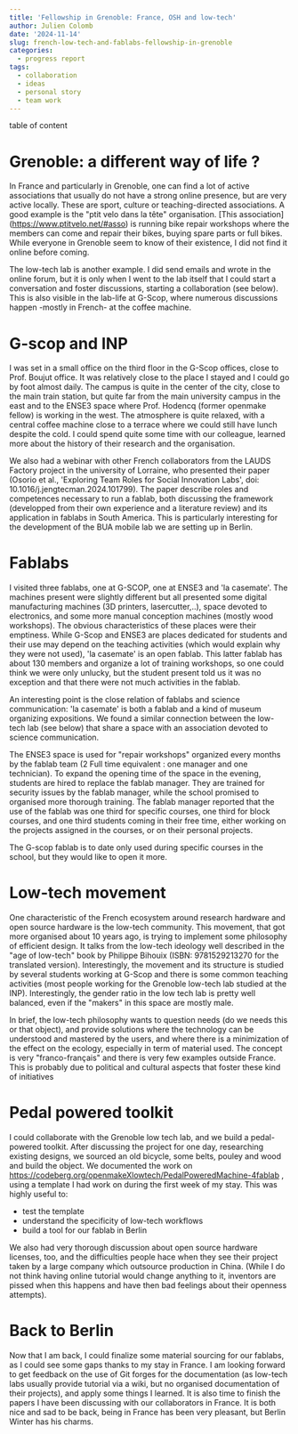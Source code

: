 ```yaml
---
title: 'Fellowship in Grenoble: France, OSH and low-tech'
author: Julien Colomb
date: '2024-11-14'
slug: french-low-tech-and-fablabs-fellowship-in-grenoble
categories:
  - progress report
tags:
  - collaboration
  - ideas
  - personal story
  - team work
---
```


table of content

# Grenoble: a different way of life ?

In France and particularly in Grenoble, one can find a lot of active associations that usually do not have a strong online presence, but are very active locally.
These are sport, culture or teaching-directed associations.
A good example is the "ptit velo dans la tête" organisation.
\[This association\](<https://www.ptitvelo.net/#asso>) is running bike repair workshops where the members can come and repair their bikes, buying spare parts or full bikes.
While everyone in Grenoble seem to know of their existence, I did not find it online before coming.

The low-tech lab is another example.
I did send emails and wrote in the online forum, but it is only when I went to the lab itself that I could start a conversation and foster discussions, starting a collaboration (see below).
This is also visible in the lab-life at G-Scop, where numerous discussions happen -mostly in French- at the coffee machine.

# G-scop and INP

I was set in a small office on the third floor in the G-Scop offices, close to Prof. Boujut office.
It was relatively close to the place I stayed and I could go by foot almost daily.
The campus is quite in the center of the city, close to the main train station, but quite far from the main university campus in the east and to the ENSE3 space where Prof. Hodencq (former openmake fellow) is working in the west.
The atmosphere is quite relaxed, with a central coffee machine close to a terrace where we could still have lunch despite the cold.
I could spend quite some time with our colleague, learned more about the history of their research and the organisation.

We also had a webinar with other French collaborators from the LAUDS Factory project in the university of Lorraine, who presented their paper (Osorio et al., 'Exploring Team Roles for Social Innovation Labs', doi: 10.1016/j.jengtecman.2024.101799).
The paper describe roles and competences necessary to run a fablab, both discussing the framework (developped from their own experience and a literature review) and its application in fablabs in South America.
This is particularly interesting for the development of the BUA mobile lab we are setting up in Berlin.

# Fablabs

I visited three fablabs, one at G-SCOP, one at ENSE3 and 'la casemate'.
The machines present were slightly different but all presented some digital manufacturing machines (3D printers, lasercutter,..), space devoted to electronics, and some more manual conception machines (mostly wood workshops).
The obvious characteristics of these places were their emptiness.
While G-Scop and ENSE3 are places dedicated for students and their use may depend on the teaching activities (which would explain why they were not used), 'la casemate' is an open fablab.
This latter fablab has about 130 members and organize a lot of training workshops, so one could think we were only unlucky, but the student present told us it was no exception and that there were not much activities in the fablab.

An interesting point is the close relation of fablabs and science communication: 'la casemate' is both a fablab and a kind of museum organizing expositions.
We found a similar connection between the low-tech lab (see below) that share a space with an association devoted to science communication.

The ENSE3 space is used for "repair workshops" organized every months by the fablab team (2 Full time equivalent : one manager and one technician).
To expand the opening time of the space in the evening, students are hired to replace the fablab manager.
They are trained for security issues by the fablab manager, while the school promised to organised more thorough training.
The fablab manager reported that the use of the fablab was one third for specific courses, one third for block courses, and one third students coming in their free time, either working on the projects assigned in the courses, or on their personal projects.

The G-scop fablab is to date only used during specific courses in the school, but they would like to open it more.

# Low-tech movement

One characteristic of the French ecosystem around research hardware and open source hardware is the low-tech community.
This movement, that got more organised about 10 years ago, is trying to implement some philosophy of efficient design.
It talks from the low-tech ideology well described in the "age of low-tech" book by Philippe Bihouix (ISBN: 9781529213270 for the translated version).
Interestingly, the movement and its structure is studied by several students working at G-Scop and there is some common teaching activities (most people working for the Grenoble low-tech lab studied at the INP).
Interestingly, the gender ratio in the low tech lab is pretty well balanced, even if the "makers" in this space are mostly male.

In brief, the low-tech philosophy wants to question needs (do we needs this or that object), and provide solutions where the technology can be understood and mastered by the users, and where there is a minimization of the effect on the ecology, especially in term of material used.
The concept is very "franco-français" and there is very few examples outside France.
This is probably due to political and cultural aspects that foster these kind of initiatives

# Pedal powered toolkit

I could collaborate with the Grenoble low tech lab, and we build a pedal-powered toolkit.
After discussing the project for one day, researching existing designs, we sourced an old bicycle, some belts, pouley and wood and build the object.
We documented the work on <https://codeberg.org/openmakeXlowtech/PedalPoweredMachine-4fablab> , using a template I had work on during the first week of my stay.
This was highly useful to:

-   test the template
-   understand the specificity of low-tech workflows
-   build a tool for our fablab in Berlin

We also had very thorough discussion about open source hardware licenses, too, and the difficulties people hace when they see their project taken by a large company which outsource production in China.
(While I do not think having online tutorial would change anything to it, inventors are pissed when this happens and have then bad feelings about their openness attempts).

# Back to Berlin

Now that I am back, I could finalize some material sourcing for our fablabs, as I could see some gaps thanks to my stay in France.
I am looking forward to get feedback on the use of Git forges for the documentation (as low-tech labs usually provide tutorial via a wiki, but no organised documentation of their projects), and apply some things I learned.
It is also time to finish the papers I have been discussing with our collaborators in France.
It is both nice and sad to be back, being in France has been very pleasant, but Berlin Winter has his charms.
